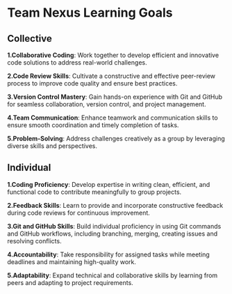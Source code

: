 
# Team Nexus Learning Goals

## Collective

**1.Collaborative Coding**: Work together to develop efficient and innovative code
solutions to address real-world challenges.

**2.Code Review Skills**: Cultivate a constructive and effective peer-review process
 to improve code quality and ensure best practices.

**3.Version Control Mastery**: Gain hands-on experience with Git and GitHub for
seamless collaboration, version control, and project management.

**4.Team Communication**: Enhance teamwork and communication skills to ensure smooth
 coordination and timely completion of tasks.

**5.Problem-Solving**: Address challenges creatively as a group by leveraging
 diverse skills and perspectives.

## Individual

**1.Coding Proficiency**: Develop expertise in writing clean, efficient, and
 functional code to contribute meaningfully to group projects.

**2.Feedback Skills**: Learn to provide and incorporate constructive feedback during
 code reviews for continuous improvement.

**3.Git and GitHub Skills**: Build individual proficiency in using Git commands and
 GitHub workflows, including branching, merging, creating issues and resolving conflicts.

**4.Accountability**: Take responsibility for assigned tasks while meeting deadlines
 and maintaining high-quality work.

**5.Adaptability**: Expand technical and collaborative skills by learning from peers
and adapting to project requirements.
